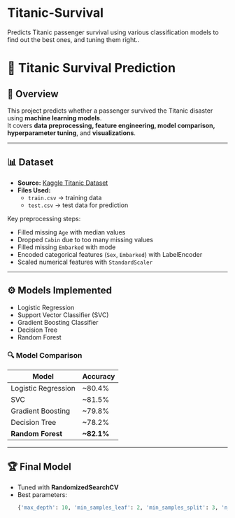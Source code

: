 # Titanic-Survival
Predicts Titanic passenger survival using various classification models to find out the best ones, and tuning them right..

# 🚢 Titanic Survival Prediction

## 📌 Overview
This project predicts whether a passenger survived the Titanic disaster using **machine learning models**.  
It covers **data preprocessing, feature engineering, model comparison, hyperparameter tuning**, and **visualizations**.

---

## 📊 Dataset
- **Source:** [Kaggle Titanic Dataset](https://www.kaggle.com/c/titanic/data)  
- **Files Used:**  
  - `train.csv` → training data  
  - `test.csv` → test data for prediction  

Key preprocessing steps:  
- Filled missing `Age` with median values  
- Dropped `Cabin` due to too many missing values  
- Filled missing `Embarked` with mode  
- Encoded categorical features (`Sex`, `Embarked`) with LabelEncoder  
- Scaled numerical features with `StandardScaler`  

---

## ⚙️ Models Implemented
- Logistic Regression  
- Support Vector Classifier (SVC)  
- Gradient Boosting Classifier  
- Decision Tree  
- Random Forest  

### 🔍 Model Comparison
| Model | Accuracy |
|-------|----------|
| Logistic Regression | ~80.4% |
| SVC | ~81.5% |
| Gradient Boosting | ~79.8% |
| Decision Tree | ~78.2% |
| **Random Forest** | **~82.1%** |

---

## 🏆 Final Model
- Tuned with **RandomizedSearchCV**  
- Best parameters:  
  ```python
  {'max_depth': 10, 'min_samples_leaf': 2, 'min_samples_split': 3, 'n_estimators': 103}

